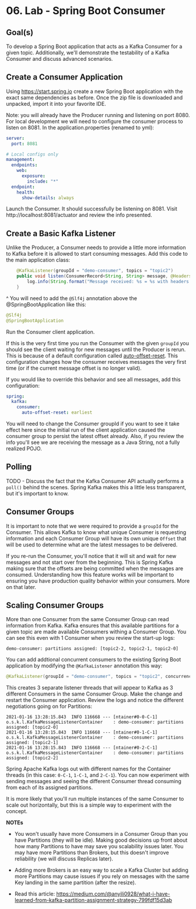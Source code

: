 # 06. Lab - Spring Boot Consumer

## Goal(s)

To develop a Spring Boot application that acts as a Kafka Consumer for a given topic. Additionally, we'll demonstrate
the testability of a Kafka Consumer and discuss advanced scenarios.

## Create a Consumer Application

Using https://start.spring.io create a new Spring Boot application with the exact same dependencies as before.  Once the
zip file is downloaded and unpacked, import it into your favorite IDE.

Note: you will already have the Producer running and listening on port 8080.  For local development we will need to
configure the consumer process to listen on 8081.  In the application.properties (renamed to yml):

```yaml
server:
  port: 8081

# Local configs only
management:
  endpoints:
    web:
      exposure:
        include: "*"
  endpoint:
    health:
      show-details: always
```

Launch the Consumer.  It should successfully be listening on 8081.  Visit http://localhost:8081/actuator and review the
info presented.

## Create a Basic Kafka Listener

Unlike the Producer, a Consumer needs to provide a little more information to Kafka before it is allowed to start
consuming messages.  Add this code to the main application class:

```java
    @KafkaListener(groupId = "demo-consumer", topics = "topic2")
    public void listen(ConsumerRecord<String, String> message, @Headers MessageHeaders messageHeaders) {
        log.info(String.format("Message received: %s = %s with headers: %s", message.key(), message.value(), messageHeaders));
    }
```

^ You will need to add the `@Slf4j` annotation above the @SpringBootApplication like this:

```java
@Slf4j
@SpringBootApplication
```

Run the Consumer client application.

If this is the very first time you run the Consumer with the given `groupId` you should see the client
waiting for new messages until the Producer is rerun.  This is because of a default configuration called 
[auto-offset-reset](https://kafka.apache.org/documentation/#consumerconfigs_auto.offset.reset).  This configuration
changes how the consumer receives messages the very first time (or if the current message offset is no longer valid).

If you would like to override this behavior and see all messages, add this configuration:

```yaml
spring:
  kafka:
    consumer:
      auto-offset-reset: earliest
```
You will need to change the Consumer groupId if you want to see it take effect here since the initial run of the client
application caused the consumer group to persist the latest offset already.  Also, if you review the info you'll see we
are receiving the message as a Java String, not a fully realized POJO.

## Polling

TODO - Discuss the fact that the Kafka Consumer API actually performs a `poll()` behind the scenes.  Spring Kafka makes
this a little less transparent, but it's important to know.


## Consumer Groups

It is important to note that we were required to provide a `groupId` for the Consumer.  This allows Kafka to know what
unique Consumer is requesting information and each Consumer Group will have its own unique `Offset` that will be used to
determine what are the latest messages to be delivered.

If you re-run the Consumer, you'll notice that it will sit and wait for new messages and not start over from the
beginning.  This is Spring Kafka making sure that the offsets are being committed when the messages are consumed.
Understanding how this feature works will be important to ensuring you have production quality behavior within your
consumers.  More on that later.

## Scaling Consumer Groups

More than one Consumer from the same Consumer Group can read information from Kafka.  Kafka ensures that this available
partitions for a given topic are made available Consumers withing a Consumer Group.  You can see this even with 1 Consumer
when you review the start-up logs:

```shell
demo-consumer: partitions assigned: [topic2-2, topic2-1, topic2-0]
```

You can add addtional concurrent consumers to the existing Spring Boot application by modifying the `@KafkaListener`
annotation this way:

```java
@KafkaListener(groupId = "demo-consumer", topics = "topic2", concurrency = "3")
```

This creates 3 separate listener threads that will appear to Kafka as 3 different Consumers in the same Consumer Group.
Make the change and restart the Consumer application.  Review the logs and notice the different negotiations going on
for Partitions:

```shell
2021-01-16 13:28:15.843  INFO 116668 --- [ntainer#0-0-C-1] o.s.k.l.KafkaMessageListenerContainer    : demo-consumer: partitions assigned: [topic2-0]
2021-01-16 13:28:15.843  INFO 116668 --- [ntainer#0-1-C-1] o.s.k.l.KafkaMessageListenerContainer    : demo-consumer: partitions assigned: [topic2-1]
2021-01-16 13:28:15.843  INFO 116668 --- [ntainer#0-2-C-1] o.s.k.l.KafkaMessageListenerContainer    : demo-consumer: partitions assigned: [topic2-2]
```

Spring Apache Kafka logs out with different names for the Container threads (in this case: `0-C-1`, `1-C-1`, and `2-C-1`).
You can now experiment with sending messages and seeing the different Consumer thread consuming from each of its
assigned partitions.

It is more likely that you'll run multiple instances of the same Consumer to scale out horizontally, but this is a
simple way to experiment with the concept.

**NOTEs**

- You won't usually have more Consumers in a Consumer Group than you have Partitions (they will be idle).
  Making good decisions up front about how many Partitions to have may save you scalability issues later.  You  may have
  more Partitions than Brokers, but this doesn't improve reliability (we will discuss Replicas later).
  

- Adding more Brokers is an easy way to scale a Kafka Cluster but adding more Partitions may cause issues if you rely on
  messages with the same Key landing in the same partition (after the resize).
  

- Read this article: https://medium.com/@anyili0928/what-i-have-learned-from-kafka-partition-assignment-strategy-799fdf15d3ab
